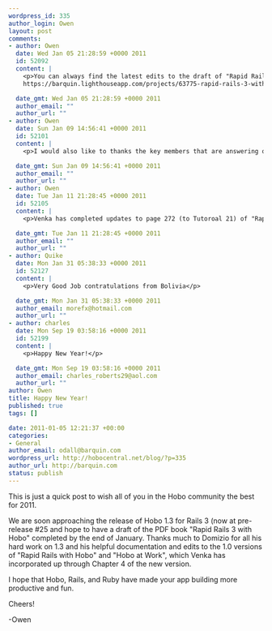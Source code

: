 ```yaml
--- 
wordpress_id: 335
author_login: Owen
layout: post
comments: 
- author: Owen
  date: Wed Jan 05 21:28:59 +0000 2011
  id: 52092
  content: |
    <p>You can always find the latest edits to the draft of "Rapid Rails 3 with Hobo" in our Lighthouse project:
    https://barquin.lighthouseapp.com/projects/63775-rapid-rails-3-with-hobo/tickets/6-latest-updates-to-rapid-rails-3-with-hobo#ticket-6-10</p>

  date_gmt: Wed Jan 05 21:28:59 +0000 2011
  author_email: ""
  author_url: ""
- author: Owen
  date: Sun Jan 09 14:56:41 +0000 2011
  id: 52101
  content: |
    <p>I would also like to thanks the key members that are answering questions and providing insight to the Hobo Users Group.  Of course Tom Locke, Bryan Larsen, and Matt Jones are well know, but Kevin Porter now has the record number of posts according to the google groups stats...</p>

  date_gmt: Sun Jan 09 14:56:41 +0000 2011
  author_email: ""
  author_url: ""
- author: Owen
  date: Tue Jan 11 21:28:45 +0000 2011
  id: 52105
  content: |
    <p>Venka has completed updates to page 272 (to Tutoroal 21) of "Rapid Rails 3 with Hobo"</p>

  date_gmt: Tue Jan 11 21:28:45 +0000 2011
  author_email: ""
  author_url: ""
- author: Quike
  date: Mon Jan 31 05:38:33 +0000 2011
  id: 52127
  content: |
    <p>Very Good Job contratulations from Bolivia</p>

  date_gmt: Mon Jan 31 05:38:33 +0000 2011
  author_email: morefx@hotmail.com
  author_url: ""
- author: charles
  date: Mon Sep 19 03:58:16 +0000 2011
  id: 52199
  content: |
    <p>Happy New Year!</p>

  date_gmt: Mon Sep 19 03:58:16 +0000 2011
  author_email: charles_roberts29@aol.com
  author_url: ""
author: Owen
title: Happy New Year!
published: true
tags: []

date: 2011-01-05 12:21:37 +00:00
categories: 
- General
author_email: odall@barquin.com
wordpress_url: http://hobocentral.net/blog/?p=335
author_url: http://barquin.com
status: publish
---
```

This is just a quick post to wish all of you in the Hobo community the best for 2011.

We are soon approaching the release of Hobo 1.3 for Rails 3 (now at pre-release #25  and hope to have a draft of the PDF book "Rapid Rails 3 with Hobo"  completed by the end of January.   Thanks much to Domizio for all his hard work on 1.3 and his helpful documentation and edits to the 1.0 versions of "Rapid Rails with Hobo" and "Hobo at Work", which Venka has incorporated up through Chapter 4 of the new version.

I hope that Hobo, Rails, and Ruby have made your app building more productive and fun.

Cheers!

-Owen
